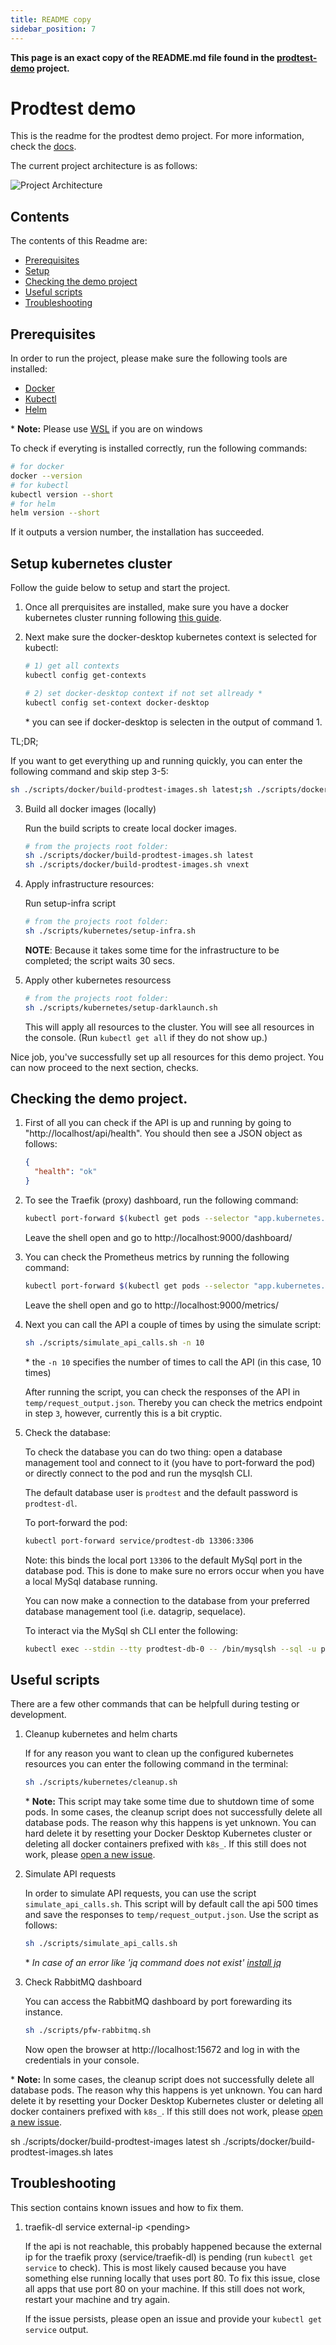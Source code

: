 ```yaml
---
title: README copy
sidebar_position: 7
---
```


**This page is an exact copy of the README.md file found in the [prodtest-demo](https://github.com/brdv/prodtest-demo) project.**

# Prodtest demo

This is the readme for the prodtest demo project. For more information, check the [docs](https://brdv.github.io/prodtest-docs).

The current project architecture is as follows:

![Project Architecture](../technical-detail/img/components-overview.png)

## Contents

The contents of this Readme are:

- [Prerequisites](#prerequisites)
- [Setup](#setup)
- [Checking the demo project](#checking-the-demo-project)
- [Useful scripts](#useful-scripts)
- [Troubleshooting](#troubleshooting)

## Prerequisites

In order to run the project, please make sure the following tools are installed:

- [Docker](https://docs.docker.com/get-docker/)
- [Kubectl](https://kubernetes.io/docs/tasks/tools/)
- [Helm](https://helm.sh/docs/intro/install/)

\* **Note:** Please use [WSL](https://learn.microsoft.com/en-us/windows/wsl/install) if you are on windows

To check if everyting is installed correctly, run the following commands:

```bash
# for docker
docker --version
# for kubectl
kubectl version --short
# for helm
helm version --short
```

If it outputs a version number, the installation has succeeded.

## Setup kubernetes cluster

Follow the guide below to setup and start the project.

1.  Once all prerquisites are installed, make sure you have a docker kubernetes cluster running following [this guide](https://docs.docker.com/desktop/kubernetes/#enable-kubernetes).

2.  Next make sure the docker-desktop kubernetes context is selected for kubectl:

    ```bash
    # 1) get all contexts
    kubectl config get-contexts

    # 2) set docker-desktop context if not set allready *
    kubectl config set-context docker-desktop
    ```

    \* you can see if docker-desktop is selecten in the output of command 1.

TL;DR;

If you want to get everything up and running quickly, you can enter the following command and skip step 3-5:

```bash
sh ./scripts/docker/build-prodtest-images.sh latest;sh ./scripts/docker/build-prodtest-images.sh vnext; sh ./scripts/kubernetes/setup-infra.sh;sh ./scripts/kubernetes/setup-darklaunch.sh
```

3.  Build all docker images (locally)

    Run the build scripts to create local docker images.

    ```bash
    # from the projects root folder:
    sh ./scripts/docker/build-prodtest-images.sh latest
    sh ./scripts/docker/build-prodtest-images.sh vnext
    ```

4.  Apply infrastructure resources:

    Run setup-infra script

    ```bash
    # from the projects root folder:
    sh ./scripts/kubernetes/setup-infra.sh
    ```

    **NOTE**: Because it takes some time for the infrastructure to be completed; the script waits 30 secs.

5.  Apply other kubernetes resourcess

    ```bash
    # from the projects root folder:
    sh ./scripts/kubernetes/setup-darklaunch.sh
    ```

    This will apply all resources to the cluster. You will see all resources in the console. (Run `kubectl get all` if they do not show up.)

Nice job, you've successfully set up all resources for this demo project. You can now proceed to the next section, checks.

## Checking the demo project.

1. First of all you can check if the API is up and running by going to "http://localhost/api/health". You should then see a JSON object as follows:

   ```json
   {
     "health": "ok"
   }
   ```

2. To see the Traefik (proxy) dashboard, run the following command:

   ```bash
   kubectl port-forward $(kubectl get pods --selector "app.kubernetes.io/name=traefik" --output=name) 9000:9000
   ```

   Leave the shell open and go to http://localhost:9000/dashboard/

3. You can check the Prometheus metrics by running the following command:

   ```bash
   kubectl port-forward $(kubectl get pods --selector "app.kubernetes.io/name=traefik" --output=name) 9000:9100
   ```

   Leave the shell open and go to http://localhost:9000/metrics/

4. Next you can call the API a couple of times by using the simulate script:

   ```bash
   sh ./scripts/simulate_api_calls.sh -n 10
   ```

   \* the `-n 10` specifies the number of times to call the API (in this case, 10 times)

   After running the script, you can check the responses of the API in `temp/request_output.json`. Thereby you can check the metrics endpoint in step `3`, however, currently this is a bit cryptic.

5. Check the database:

   To check the database you can do two thing: open a database management tool and connect to it (you have to port-forward the pod) or directly connect to the pod and run the mysqlsh CLI.

   The default database user is `prodtest` and the default password is `prodtest-dl`.

   To port-forward the pod:

   ```bash
   kubectl port-forward service/prodtest-db 13306:3306
   ```

   Note: this binds the local port `13306` to the default MySql port in the database pod. This is done to make sure no errors occur when you have a local MySql database running.

   You can now make a connection to the database from your preferred database management tool (i.e. datagrip, sequelace).

   To interact via the MySql sh CLI enter the following:

   ```bash
   kubectl exec --stdin --tty prodtest-db-0 -- /bin/mysqlsh --sql -u prodtest
   ```

## Useful scripts

There are a few other commands that can be helpfull during testing or development.

1. Cleanup kubernetes and helm charts

   If for any reason you want to clean up the configured kubernetes resources you can enter the following command in the terminal:

   ```bash
   sh ./scripts/kubernetes/cleanup.sh
   ```

   \* **Note:** This script may take some time due to shutdown time of some pods.
   In some cases, the cleanup script does not successfully delete all database pods. The reason why this happens is yet unknown. You can hard delete it by resetting your Docker Desktop Kubernetes cluster or deleting all docker containers prefixed with `k8s_`. If this still does not work, please [open a new issue](https://github.com/brdv/prodtest-demo/issues/new/choose).

2. Simulate API requests

   In order to simulate API requests, you can use the script `simulate_api_calls.sh`. This script will by default call the api 500 times and save the responses to `temp/request_output.json`.
   Use the script as follows:

   ```bash
   sh ./scripts/simulate_api_calls.sh
   ```

   \* _In case of an error like 'jq command does not exist' [install jq](https://stedolan.github.io/jq/download/)_

3. Check RabbitMQ dashboard

   You can access the RabbitMQ dashboard by port forewarding its instance.

   ```bash
   sh ./scripts/pfw-rabbitmq.sh
   ```

   Now open the browser at http://localhost:15672 and log in with the credentials in your console.

\* **Note:** In some cases, the cleanup script does not successfully delete all database pods. The reason why this happens is yet unknown. You can hard delete it by resetting your Docker Desktop Kubernetes cluster or deleting all docker containers prefixed with `k8s_`. If this still does not work, please [open a new issue](https://github.com/brdv/prodtest-demo/issues/new/choose).

sh ./scripts/docker/build-prodtest-images latest
sh ./scripts/docker/build-prodtest-images.sh lates

## Troubleshooting

This section contains known issues and how to fix them.

1. traefik-dl service external-ip \<pending\>

   If the api is not reachable, this probably happened because the external ip for the traefik proxy (service/traefik-dl) is pending (run `kubectl get service` to check). This is most likely caused because you have something else running locally that uses port 80. To fix this issue, close all apps that use port 80 on your machine. If this still does not work, restart your machine and try again.

   If the issue persists, please open an issue and provide your `kubectl get service` output.
